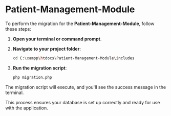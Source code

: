 # Patient-Management-Module

To perform the migration for the **Patient-Management-Module**, follow these steps:

1. **Open your terminal or command prompt**.
2. **Navigate to your project folder**:

    ```bash
    cd C:\xampp\htdocs\Patient-Management-Module\includes
    ```

3. **Run the migration script**:

    ```bash
    php migration.php
    ```

The migration script will execute, and you'll see the success message in the terminal.

This process ensures your database is set up correctly and ready for use with the application.
